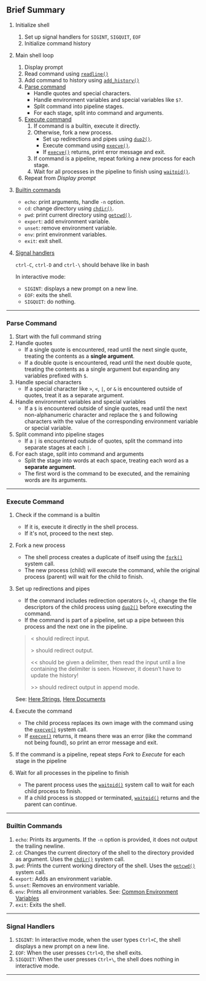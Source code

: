 ## Brief Summary

1. Initialize shell
	1. Set up signal handlers for `SIGINT`, `SIGQUIT`, `EOF`
	2. Initialize command history

2. Main shell loop
	1. Display prompt
	2. Read command using [`readline()`](./Function%20Descriptions.md#readline)
	3. Add command to history using [`add_history()`](./Function%20Descriptions.md#add_history)
	4. [Parse command](#parse-command)
		- Handle quotes and special characters.
		- Handle environment variables and special variables like `$?`.
		- Split command into pipeline stages.
		- For each stage, split into command and arguments.
	5. [Execute command](#execute-command)
		1. If command is a builtin, execute it directly.
		2. Otherwise, fork a new process.
			- Set up redirections and pipes using [`dup2()`](./Function%20Descriptions.md#dup-dup2).
			- Execute command using [`execve()`](./Function%20Descriptions.md#execve).
			- If [`execve()`](./Function%20Descriptions.md#execve) returns, print error message and exit.
		3. If command is a pipeline, repeat forking a new process for each stage.
		4. Wait for all processes in the pipeline to finish using [`waitpid()`](<./Function%20Descriptions.md#wait-waitpid>).
	6. Repeat from _Display prompt_

3. [Builtin commands](#builtin-commands)
	- `echo`: print arguments, handle `-n` option.
	- `cd`: change directory using [`chdir()`](./Function%20Descriptions.md#chdir).
	- `pwd`: print current directory using [`getcwd()`](./Function%20Descriptions.md#getcwd).
	- `export`: add environment variable.
	- `unset`: remove environment variable.
	- `env`: print environment variables.
	- `exit`: exit shell.

4. [Signal handlers](#signal-handlers)

	`ctrl-C`, `ctrl-D` and `ctrl-\` should behave like in bash

	In interactive mode:
	- `SIGINT`: displays a new prompt on a new line.
	- `EOF`: exits the shell.
	- `SIGQUIT`: do nothing.

--------------------

### Parse Command
1. Start with the full command string
2. Handle quotes
	- If a single quote is encountered, read until the next single quote, treating the contents as a **single argument**.
	- If a double quote is encountered, read until the next double quote, treating the contents as a single argument but expanding any variables prefixed with `$`.
3. Handle special characters
	- If a special character like `>`, `<`, `|`, or `&` is encountered outside of quotes, treat it as a separate argument.
4. Handle environment variables and special variables
	- If a `$` is encountered outside of single quotes, read until the next non-alphanumeric character and replace the `$` and following characters with the value of the corresponding environment variable or special variable.
5. Split command into pipeline stages
	- If a `|` is encountered outside of quotes, split the command into separate stages at each `|`.
6. For each stage, split into command and arguments
	- Split the stage into words at each space, treating each word as a **separate argument**.
	- The first word is the command to be executed, and the remaining words are its arguments.

--------------------

### Execute Command
1. Check if the command is a builtin
	- If it is, execute it directly in the shell process.
	- If it's not, proceed to the next step.
2. Fork a new process
	- The shell process creates a duplicate of itself using the [`fork()`](./Function%20Descriptions.md#fork) system call.
	- The new process (child) will execute the command, while the original process (parent) will wait for the child to finish.
3. Set up redirections and pipes
	- If the command includes redirection operators (`>`, `<`), change the file descriptors of the child process using [`dup2()`](./Function%20Descriptions.md#dup-dup2) before executing the command.
	- If the command is part of a pipeline, set up a pipe between this process and the next one in the pipeline.

	> < should redirect input.
	>
	> \> should redirect output.
	>
	> << should be given a delimiter, then read the input until a line containing the delimiter is seen. However, it doesn’t have to update the history!
	>
	> \>> should redirect output in append mode.

	See: [Here Strings](https://bash.cyberciti.biz/guide/Here_strings), [Here Documents](https://bash.cyberciti.biz/guide/Here_documents)

4. Execute the command
	- The child process replaces its own image with the command using the [`execve()`](./Function%20Descriptions.md#execve) system call.
	- If [`execve()`](./Function%20Descriptions.md#execve) returns, it means there was an error (like the command not being found), so print an error message and exit.
5. If the command is a pipeline, repeat steps _Fork_ to _Execute_ for each stage in the pipeline
6. Wait for all processes in the pipeline to finish
	- The parent process uses the [`waitpid()`](<./Function%20Descriptions.md#wait-waitpid>) system call to wait for each child process to finish.
	- If a child process is stopped or terminated, [`waitpid()`](<./Function%20Descriptions.md#wait-waitpid>) returns and the parent can continue.

--------------------

### Builtin Commands

1. `echo`: Prints its arguments. If the `-n` option is provided, it does not output the trailing newline.
2. `cd`: Changes the current directory of the shell to the directory provided as argument. Uses the [`chdir()`](./Function%20Descriptions.md#chdir) system call.
3. `pwd`: Prints the current working directory of the shell. Uses the [`getcwd()`](./Function%20Descriptions.md#getcwd) system call.
4. `export`: Adds an environment variable.
5. `unset`: Removes an environment variable.
6. `env`: Prints all environment variables. See: [Common Environment Variables](https://www.digitalocean.com/community/tutorials/how-to-read-and-set-environmental-and-shell-variables-on-linux#common-environmental-and-shell-variables)
7. `exit`: Exits the shell.

--------------------

### Signal Handlers

1. `SIGINT`: In interactive mode, when the user types `Ctrl+C`, the shell displays a new prompt on a new line.
2. `EOF`: When the user presses `Ctrl+D`, the shell exits.
3. `SIGQUIT`: When the user presses `Ctrl+\`, the shell does nothing in interactive mode.

--------------------
